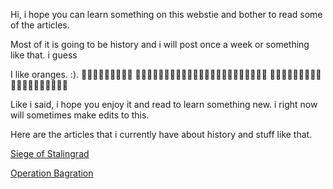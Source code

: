Hi, i hope you can learn something 
on this webstie and bother to read
some of the articles.

Most of it is going to be history
and i will post once a week or something
like that. i guess

I like oranges. :). 🍊🍊🍊🍊🍊🍊🍊🍊🍊
🍊🍊🍊🍊🍊🍊🍊🍊🍊🍊🍊🍊🍊🍊🍊🍊🍊🍊🍊🍊🍊🍊🍊
🍊🍊🍊🍊🍊🍊🍊🍊🍊🍊🍊🍊🍊🍊🍊🍊🍊🍊🍊

Like i said, i hope you enjoy it
and read to learn something new.
i right now will sometimes make edits
to this.

Here are the articles that i
currently have about history and
stuff like that.

[Siege of Stalingrad](/siege_of_stalingrad.html)

[Operation Bagration](/operation_bagration.html)

